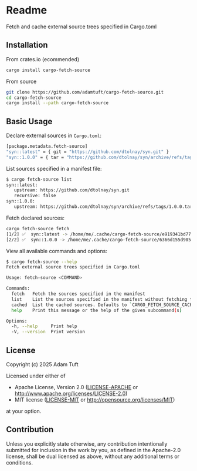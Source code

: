 # Readme

Fetch and cache external source trees specified in Cargo.toml

## Installation

From crates.io (ecommended)

```bash
cargo install cargo-fetch-source
```

From source

```bash
git clone https://github.com/adamtuft/cargo-fetch-source.git
cd cargo-fetch-source
cargo install --path cargo-fetch-source
```

## Basic Usage

Declare external sources in `Cargo.toml`:

```bash
[package.metadata.fetch-source]
"syn::latest" = { git = "https://github.com/dtolnay/syn.git" }
"syn::1.0.0" = { tar = "https://github.com/dtolnay/syn/archive/refs/tags/1.0.0.tar.gz" }
```

List sources specified in a manifest file:

```bash
$ cargo fetch-source list
syn::latest:
   upstream: https://github.com/dtolnay/syn.git
   recursive: false
syn::1.0.0:
   upstream: https://github.com/dtolnay/syn/archive/refs/tags/1.0.0.tar.gz
```

Fetch declared sources:

```bash
cargo fetch-source fetch
[1/2] ✅  syn::latest -> /home/me/.cache/cargo-fetch-source/e919341bd778304b42215bfd5c9015df7113cf5addb1ad8b7bcd057887e35de3
[2/2] ✅  syn::1.0.0 -> /home/me/.cache/cargo-fetch-source/6366d155d905264e8697cbe862fe2d8519c1d958af0e4d784b79ca89a540678b
```

View all available commands and options:

```bash
$ cargo fetch-source --help
Fetch external source trees specified in Cargo.toml

Usage: fetch-source <COMMAND>

Commands:
  fetch   Fetch the sources specified in the manifest
  list    List the sources specified in the manifest without fetching them
  cached  List the cached sources. Defaults to `CARGO_FETCH_SOURCE_CACHE` environment variable then `~/.cache/cargo-fetch-source`
  help    Print this message or the help of the given subcommand(s)

Options:
  -h, --help     Print help
  -V, --version  Print version
```

## License

Copyright (c) 2025 Adam Tuft

Licensed under either of

 * Apache License, Version 2.0
   ([LICENSE-APACHE](LICENSE-APACHE) or <http://www.apache.org/licenses/LICENSE-2.0>)
 * MIT license
   ([LICENSE-MIT](LICENSE-MIT) or <http://opensource.org/licenses/MIT>)

at your option.

## Contribution

Unless you explicitly state otherwise, any contribution intentionally submitted
for inclusion in the work by you, as defined in the Apache-2.0 license, shall be
dual licensed as above, without any additional terms or conditions.
